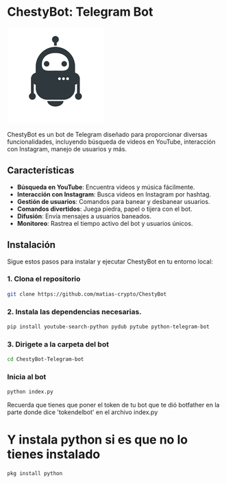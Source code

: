 # ChestyBot: Telegram Bot

![ChestyBot](images.jpg)

ChestyBot es un bot de Telegram diseñado para proporcionar diversas funcionalidades, incluyendo búsqueda de videos en YouTube, interacción con Instagram, manejo de usuarios y más.

## Características

- **Búsqueda en YouTube**: Encuentra videos y música fácilmente.
- **Interacción con Instagram**: Busca videos en Instagram por hashtag.
- **Gestión de usuarios**: Comandos para banear y desbanear usuarios.
- **Comandos divertidos**: Juega piedra, papel o tijera con el bot.
- **Difusión**: Envía mensajes a usuarios baneados.
- **Monitoreo**: Rastrea el tiempo activo del bot y usuarios únicos.

## Instalación

Sigue estos pasos para instalar y ejecutar ChestyBot en tu entorno local:

### 1. Clona el repositorio

```sh
git clone https://github.com/matias-crypto/ChestyBot

```
### 2. Instala las dependencias necesarias.

```sh
pip install youtube-search-python pydub pytube python-telegram-bot
```
### 3. Dirigete a la carpeta del bot

```sh
cd ChestyBot-Telegram-bot
```
### Inicia al bot

```sh
python index.py

```
Recuerda que tienes que poner el token de tu bot que te dió botfather en la parte donde dice 'tokendelbot' en el archivo index.py 

# Y instala python si es que no lo tienes instalado

```sh
pkg install python
